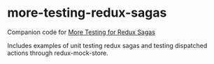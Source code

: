 # more-testing-redux-sagas

Companion code for [More Testing for Redux Sagas](http://www.deldreth.io/blog/more-testing-redux-sagas)

Includes examples of unit testing redux sagas and testing dispatched actions through redux-mock-store.
